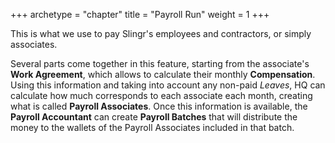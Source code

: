+++
archetype = "chapter"
title = "Payroll Run"
weight = 1
+++

This is what we use to pay Slingr's employees and contractors, or simply associates. 

Several parts come together in this feature, starting from the associate's **Work Agreement**, which allows to calculate their monthly **Compensation**. Using this information and taking into account any non-paid *Leaves*, HQ can calculate how much corresponds to each associate each month, creating what is called **Payroll Associates**. Once this information is available, the **Payroll Accountant** can create **Payroll Batches** that will distribute the money to the wallets of the Payroll Associates included in that batch. 
